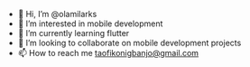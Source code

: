 - 👋 Hi, I’m @olamilarks
- 👀 I’m interested in mobile development
- 🌱 I’m currently learning flutter
- 💞️ I’m looking to collaborate on mobile development projects
- 📫 How to reach me taofikonigbanjo@gmail.com

<!---
olamilarks/olamilarks is a ✨ special ✨ repository because its `README.md` (this file) appears on your GitHub profile.
You can click the Preview link to take a look at your changes.
--->
